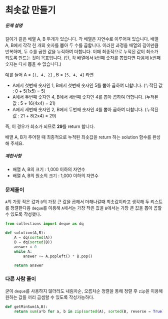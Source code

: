 # 최솟값 만들기

##### 문제 설명

길이가 같은 배열 A, B 두개가 있습니다. 각 배열은 자연수로 이루어져 있습니다.
배열 A, B에서 각각 한 개의 숫자를 뽑아 두 수를 곱합니다. 이러한 과정을 배열의 길이만큼 반복하며, 두 수를 곱한 값을 누적하여 더합니다. 이때 최종적으로 누적된 값이 최소가 되도록 만드는 것이 목표입니다. (단, 각 배열에서 k번째 숫자를 뽑았다면 다음에 k번째 숫자는 다시 뽑을 수 없습니다.)

예를 들어 A = `[1, 4, 2]` , B = `[5, 4, 4]` 라면

- A에서 첫번째 숫자인 1, B에서 첫번째 숫자인 5를 뽑아 곱하여 더합니다. (누적된 값 : 0 + 5(1x5) = 5)
- A에서 두번째 숫자인 4, B에서 세번째 숫자인 4를 뽑아 곱하여 더합니다. (누적된 값 : 5 + 16(4x4) = 21)
- A에서 세번째 숫자인 2, B에서 두번째 숫자인 4를 뽑아 곱하여 더합니다. (누적된 값 : 21 + 8(2x4) = 29)

즉, 이 경우가 최소가 되므로 **29**를 return 합니다.

배열 A, B가 주어질 때 최종적으로 누적된 최솟값을 return 하는 solution 함수를 완성해 주세요.

##### 제한사항

- 배열 A, B의 크기 : 1,000 이하의 자연수
- 배열 A, B의 원소의 크기 : 1,000 이하의 자연수



### 문제풀이

`A`의 가장 작은 값과 `B`의 가장 큰 값을 곱해서 더해나갈때 최솟값이라고 생각해 두 리스트를 정렬한다음 `deque`를 이용해 `A`에서는 가장 작은 값을 `B`에서는 가장 큰 값을 뽑아 곱할 수 있도록 작성했다.

```python
from collections import deque as dq

def solution(A,B):
    A = dq(sorted(A))
    B = dq(sorted(B))
    answer = 0
    while A:
        answer += A.popleft() * B.pop()  

    return answer
```



### 다른 사람 풀이

굳이 `deque`를 사용하지 않더라도 내림차순, 오름차순 정렬을 통해 정렬 후 `zip`을 이용해 원하는 값들 끼리 곱셈할 수 있도록 작성가능하다.

```python
def getMinSum(A,B):
    return sum(a*b for a, b in zip(sorted(A), sorted(B, reverse = True)))
```

